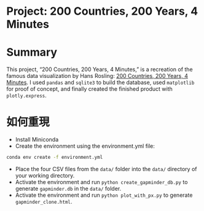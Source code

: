 # Project: 200 Countries, 200 Years, 4 Minutes

# Summary
This project, “200 Countries, 200 Years, 4 Minutes,” is a recreation of the famous data visualization by Hans Rosling: [200 Countries, 200 Years, 4 Minutes](https://www.youtube.com/watch?v=jbkSRLYSojo). I used `pandas` and `sqlite3` to build the database, used `matplotlib` for proof of concept, and finally created the finished product with `plotly.express`.

# 如何重現
- Install Miniconda
- Create the environment using the environment.yml file:

```bash
conda env create -f environment.yml
```
- Place the four CSV files from the `data/` folder into the `data/` directory of your working directory.
- Activate the environment and run `python create_gapminder_db.py` to generate `gapminder.db` in the `data/` folder.
- Activate the environment and run `python plot_with_px.py` to generate `gapminder_clone.html`.

